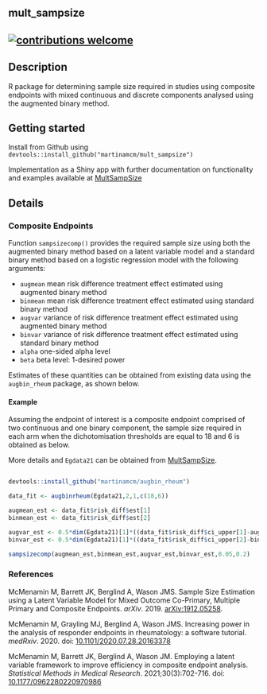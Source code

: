 
## mult\_sampsize

## [![contributions welcome](https://img.shields.io/badge/contributions-welcome-brightgreen.svg?style=flat)](https://github.com/dwyl/esta/issues)

## Description

R package for determining sample size required in studies using
composite endpoints with mixed continuous and discrete components
analysed using the augmented binary method.

## Getting started

Install from Github using
`devtools::install_github("martinamcm/mult_sampsize")`

Implementation as a Shiny app with further documentation on
functionality and examples available at
[MultSampSize](https://github.com/martinamcm/MultSampSize)

## Details

### Composite Endpoints

Function `sampsizecomp()` provides the required sample size using both
the augmented binary method based on a latent variable model and a
standard binary method based on a logistic regression model with the
following arguments:

  - `augmean` mean risk difference treatment effect estimated using
    augmented binary method
  - `binmean` mean risk difference treatment effect estimated using
    standard binary method
  - `augvar` variance of risk difference treatment effect estimated
    using augmented binary method
  - `binvar` variance of risk difference treatment effect estimated
    using standard binary method
  - `alpha` one-sided alpha level
  - `beta` beta level: 1-desired power

Estimates of these quantities can be obtained from existing data using
the `augbin_rheum` package, as shown below.

#### Example

Assuming the endpoint of interest is a composite endpoint comprised of
two continuous and one binary component, the sample size required in
each arm when the dichotomisation thresholds are equal to 18 and 6 is
obtained as below.

More details and `Egdata21` can be obtained from
[MultSampSize](https://github.com/martinamcm/MultSampSize).

``` r

devtools::install_github("martinamcm/augbin_rheum")

data_fit <- augbinrheum(Egdata21,2,1,c(18,6))

augmean_est <- data_fit$risk_diff$est[1]
binmean_est <- data_fit$risk_diff$est[2]

augvar_est <- 0.5*dim(Egdata21)[1]*((data_fit$risk_diff$ci_upper[1]-augmean_est)/1.96)^2
binvar_est <- 0.5*dim(Egdata21)[1]*((data_fit$risk_diff$ci_upper[2]-binmean_est)/1.96)^2

sampsizecomp(augmean_est,binmean_est,augvar_est,binvar_est,0.05,0.2)
```

### References

McMenamin M, Barrett JK, Berglind A, Wason JMS. Sample Size Estimation
using a Latent Variable Model for Mixed Outcome Co-Primary, Multiple
Primary and Composite Endpoints. *arXiv*. 2019.
[arXiv:1912.05258](https://arxiv.org/abs/1912.05258).

McMenamin M, Grayling MJ, Berglind A, Wason JMS. Increasing power in the
analysis of responder endpoints in rheumatology: a software tutorial.
*medRxiv*. 2020. doi:
[10.1101/2020.07.28.20163378](https://www.medrxiv.org/content/10.1101/2020.07.28.20163378v1)

McMenamin M, Barrett JK, Berglind A, Wason JM. Employing a latent
variable framework to improve efficiency in composite endpoint analysis.
*Statistical Methods in Medical Research*. 2021;30(3):702-716. doi:
[10.1177/0962280220970986](https://doi.org/10.1177/0962280220970986)
